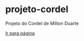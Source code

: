 # projeto-cordel
 Projeto do Cordel de Milton Duarte

<a href="https://felilpz.github.io/projeto-cordel/"> Ir para página </a>